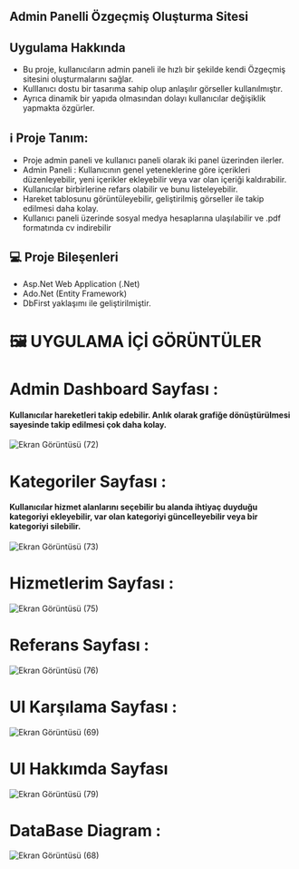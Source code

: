 
## Admin Panelli Özgeçmiş Oluşturma Sitesi

## Uygulama Hakkında 
* Bu proje, kullanıcıların admin paneli ile hızlı bir şekilde kendi Özgeçmiş  sitesini oluşturmalarını sağlar.
* Kulllanıcı dostu bir tasarıma sahip olup anlaşılır görseller kullanılmıştır.
* Ayrıca dinamik bir yapıda olmasından dolayı kullanıcılar değişiklik yapmakta özgürler.

## ℹ️ Proje Tanım:
* Proje admin paneli ve kullanıcı paneli olarak iki panel üzerinden ilerler.
* Admin Paneli : Kullanıcının genel yeteneklerine göre içerikleri düzenleyebilir, yeni içerikler ekleyebilir veya var olan içeriği kaldırabilir.
* Kullanıcılar birbirlerine refars olabilir ve bunu listeleyebilir.
* Hareket tablosunu görüntüleyebilir, geliştirilmiş görseller ile takip edilmesi daha kolay.
* Kullanıcı paneli üzerinde sosyal medya hesaplarına ulaşılabilir ve .pdf formatında cv indirebilir

## 💻 Proje Bileşenleri
* Asp.Net Web Application (.Net)
* Ado.Net (Entity Framework)
* DbFirst yaklaşımı ile geliştirilmiştir.



# 🖼️ UYGULAMA İÇİ GÖRÜNTÜLER


# Admin Dashboard Sayfası :
#### Kullanıcılar hareketleri takip edebilir. Anlık olarak grafiğe dönüştürülmesi sayesinde takip edilmesi çok daha kolay.

![Ekran Görüntüsü (72)](https://github.com/gozgirfaruk/MeyawoPortfolio/assets/125920944/7995ef53-0072-4a87-bce5-3a60ce36c779)

# Kategoriler Sayfası :
#### Kullanıcılar hizmet alanlarını seçebilir bu alanda ihtiyaç duyduğu kategoriyi ekleyebilir, var olan kategoriyi güncelleyebilir veya bir kategoriyi silebilir.

![Ekran Görüntüsü (73)](https://github.com/gozgirfaruk/MeyawoPortfolio/assets/125920944/491e58d9-3a91-472f-9349-e03ba0e58f2d)
# Hizmetlerim Sayfası :

![Ekran Görüntüsü (75)](https://github.com/gozgirfaruk/MeyawoPortfolio/assets/125920944/50b84aa7-e695-40d7-9cb4-9e8574bfdc2d)

# Referans Sayfası :

![Ekran Görüntüsü (76)](https://github.com/gozgirfaruk/MeyawoPortfolio/assets/125920944/0ea9e405-7661-4006-8e94-3dfa59756dbb)

# UI Karşılama Sayfası :

![Ekran Görüntüsü (69)](https://github.com/gozgirfaruk/MeyawoPortfolio/assets/125920944/8f959ba8-2ce0-4e9b-9521-307b8ec3b731)

# UI Hakkımda Sayfası

![Ekran Görüntüsü (79)](https://github.com/gozgirfaruk/MeyawoPortfolio/assets/125920944/341c6303-5612-4f9e-9371-bb5ccc5a7bfc)


# DataBase Diagram :

![Ekran Görüntüsü (68)](https://github.com/gozgirfaruk/MeyawoPortfolio/assets/125920944/1b2ce79b-f182-4162-a468-54f2864c371b)
